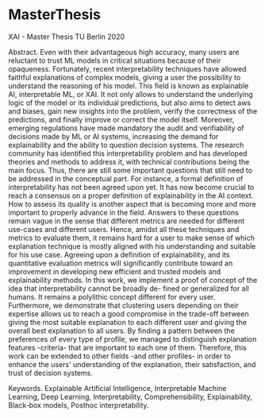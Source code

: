 # MasterThesis
XAI - Master Thesis TU Berlin 2020


Abstract.
Even with their advantageous high accuracy, many users are reluctant to trust ML
models in critical situations because of their opaqueness. Fortunately, recent interpretability
techniques have allowed faithful explanations of complex models, giving a
user the possibility to understand the reasoning of his model. This field is known as
explainable AI, interpretable ML, or XAI. It not only allows to understand the underlying
logic of the model or its individual predictions, but also aims to detect 
aws and
biases, gain new insights into the problem, verify the correctness of the predictions, and
finally improve or correct the model itself. Moreover, emerging regulations have made
mandatory the audit and verifiability of decisions made by ML or AI systems, increasing
the demand for explainability and the ability to question decision systems. The research
community has identified this interpretability problem and has developed theories and
methods to address it, with technical contributions being the main focus. Thus, there
are still some important questions that still need to be addressed in the conceptual part.
For instance, a formal definition of interpretability has not been agreed upon yet. It has
now become crucial to reach a consensus on a proper definition of explainability in the
AI context. How to assess its quality is another aspect that is becoming more and more
important to properly advance in the field. Answers to these questions remain vague
in the sense that different metrics are needed for different use-cases and different users.
Hence, amidst all these techniques and metrics to evaluate them, it remains hard for
a user to make sense of which explanation technique is mostly aligned with his understanding
and suitable for his use case. Agreeing upon a definition of explainability, and
its quantitative evaluation metrics will significantly contribute toward an improvement
in developing new efficient and trusted models and explainability methods. In this work,
we implement a proof of concept of the idea that interpretability cannot be broadly de-
fined or generalized for all humans. It remains a polylithic concept different for every
user. Furthermore, we demonstrate that clustering users depending on their expertise
allows us to reach a good compromise in the trade-off between giving the most suitable
explanation to each different user and giving the overall best explanation to all users. By
finding a pattern between the preferences of every type of profile, we managed to distinguish
explanation features -criteria- that are important to each one of them. Therefore,
this work can be extended to other fields -and other profiles- in order to enhance the
users' understanding of the explanation, their satisfaction, and trust of decision systems.

Keywords.
Explainable Artificial Intelligence, Interpretable Machine Learning, Deep
Learning, Interpretability, Comprehensibility, Explainability, Black-box models, Posthoc
interpretability.
